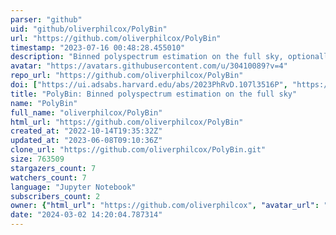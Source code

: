 ```yaml
---
parser: "github"
uid: "github/oliverphilcox/PolyBin"
url: "https://github.com/oliverphilcox/PolyBin"
timestamp: "2023-07-16 00:48:28.455010"
description: "Binned polyspectrum estimation on the full sky, optionally polarized and mask-deconvolved"
avatar: "https://avatars.githubusercontent.com/u/30410089?v=4"
repo_url: "https://github.com/oliverphilcox/PolyBin"
doi: ["https://ui.adsabs.harvard.edu/abs/2023PhRvD.107l3516P", "https://ui.adsabs.harvard.edu/abs/2023ascl.soft07020P/abstract"]
title: "PolyBin: Binned polyspectrum estimation on the full sky"
name: "PolyBin"
full_name: "oliverphilcox/PolyBin"
html_url: "https://github.com/oliverphilcox/PolyBin"
created_at: "2022-10-14T19:35:32Z"
updated_at: "2023-06-08T09:10:36Z"
clone_url: "https://github.com/oliverphilcox/PolyBin.git"
size: 763509
stargazers_count: 7
watchers_count: 7
language: "Jupyter Notebook"
subscribers_count: 2
owner: {"html_url": "https://github.com/oliverphilcox", "avatar_url": "https://avatars.githubusercontent.com/u/30410089?v=4", "login": "oliverphilcox", "type": "User"}
date: "2024-03-02 14:20:04.787314"
---
```

